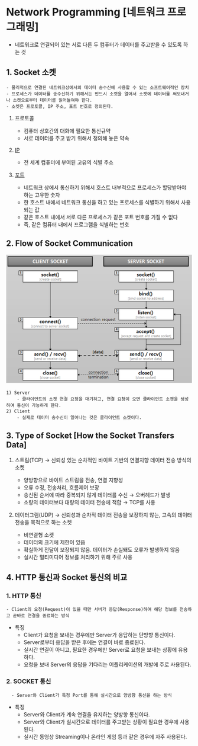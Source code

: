 # Network Programming [네트워크 프로그래밍]

- 네트워크로 연결되어 있는 서로 다른 두 컴퓨터가 데이터를 주고받을 수 있도록 하는 것

## 1. Socket 소켓

    - 물리적으로 연결된 네트워크상에서의 데이터 송수신에 사용할 수 있는 소프트웨어적인 장치
    - 프로세스가 데이터를 송수신하기 위해서는 반드시 소켓을 열어서 소켓에 데이터를 써보내거나 소켓으로부터 데이터를 읽어들여야 한다.
    - 소켓은 프로토콜, IP 주소, 포트 번호로 정의된다.

1) 프로토콜

    - 컴퓨터 상호간의 대화에 필요한 통신규약
    - 서로 데이터를 주고 받기 위해서 정의해 놓은 약속
2) [IP](0.%20IPAddress.md)

    - 전 세계 컴퓨터에 부여된 고유의 식별 주소

3) [포트](0.%20PortNumber.md)

    - 네트워크 상에서 통신하기 위해서 호스트 내부적으로 프로세스가 할당받아야 하는 고유한 숫자
    - 한 호스트 내에서 네트워크 통신을 하고 있는 프로세스를 식별하기 위해서 사용되는 값
    - 같은 호스트 내에서 서로 다른 프로세스가 같은 포트 번호를 가질 수 없다
    - 즉, 같은 컴퓨터 내에서 프로그램을 식별하는 번호

## 2. Flow of Socket Communication
   ![img.png](../img/img_24.png)


    1) Server
        - 클라이언트의 소켓 연결 요청을 대기하고, 연결 요청이 오면 클라이언트 소켓을 생성하여 통신이 가능하게 한다.
    2) Client
        - 실제로 데이터 송수신이 일어나는 것은 클라이언트 소켓이다.

## 3. Type of Socket [How the Socket Transfers Data]

1) 스트림(TCP)
   → 신뢰성 있는 순차적인 바이트 기반의 연결지향 데이터 전송 방식의 소켓
    - 양방향으로 바이트 스트림을 전송, 연결 지향성
    - 오류 수정, 전송처리, 흐름제어 보장
    - 송신된 순서에 따라 중복되지 않게 데이터를 수신 → 오버헤드가 발생
    - 소량의 데이터보다 대량의 데이터 전송에 적합 → TCP를 사용


2) 데이터그램(UDP)
   → 신뢰성과 순차적 데이터 전송을 보장하지 않는, 고속의 데이터 전송을 목적으로 하는 소켓
    - 비연결형 소켓
    - 데이터의 크기에 제한이 있음
    - 확실하게 전달이 보장되지 않음. 데이터가 손실돼도 오류가 발생하지 않음
    - 실시간 멀티미디어 정보를 처리하기 위해 주로 사용

## 4. HTTP 통신과 Socket 통신의 비교

### 1. HTTP 통신

    - Client의 요청(Request)이 있을 때만 서버가 응답(Response)하여 해당 정보를 전송하고 곧바로 연결을 종료하는 방식

* 특징
    - Client가 요청을 보내는 경우에만 Server가 응답하는 단방향 통신이다.
    - Server로부터 응답을 받은 후에는 연결이 바로 종료된다.
    - 실시간 연결이 아니고, 필요한 경우에만 Server로 요청을 보내는 상황에 유용하다.
    - 요청을 보내 Server의 응답을 기다리는 어플리케이션의 개발에 주로 사용된다.

### 2. SOCKET 통신

      - Server와 Client가 특정 Port를 통해 실시간으로 양방향 통신을 하는 방식

* 특징
    - Server와 Client가 계속 연결을 유지하는 양방향 통신이다.
    - Server와 Client가 실시간으로 데이터를 주고받는 상황이 필요한 경우에 사용된다.
    - 실시간 동영상 Streaming이나 온라인 게임 등과 같은 경우에 자주 사용된다.